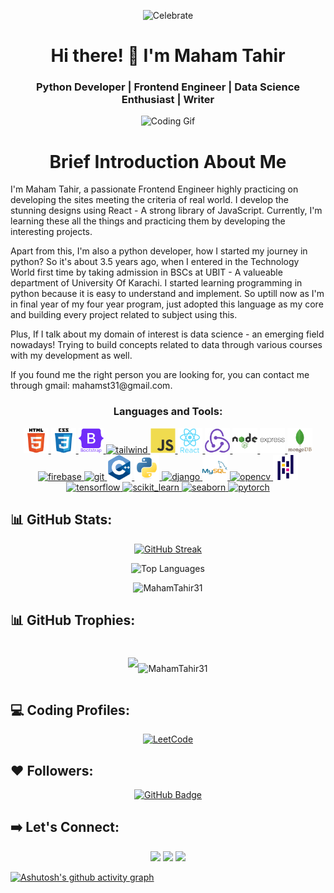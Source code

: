 <p align="center">
  <img src="https://www.keepsolid.com/blog/wp-content/uploads/2018/12/giphy-article-top-tools-for-managers.gif" alt="Celebrate" width="600">
</p>

<h1 align="center">Hi there! 👋 I'm Maham Tahir</h1>      
<h3 align="center">Python Developer | Frontend Engineer | Data Science Enthusiast | Writer</h3>      

<p align="center">
  <img src="https://th.bing.com/th/id/R.2e7392bd69172cb64fb648d6a5abb830?rik=efZhR2aKJswCEg&pid=ImgRaw&r=0" alt="Coding Gif"  />
</p>
<h1 align="center">Brief Introduction About Me</h1>
</p> I'm Maham Tahir, a passionate Frontend Engineer highly practicing on developing the sites meeting the criteria of real world. I develop the stunning designs using React - A strong library of JavaScript. Currently, I'm learning these all the things and practicing them by developing the interesting projects.</p>
<p> Apart from this, I'm also a python developer, how I started my journey in python? So it's about 3.5 years ago, when I entered in the Technology World first time by taking admission in BSCs at UBIT - A valueable department of University Of Karachi. I started learning programming in python because it is easy to understand and implement. So uptill now as I'm in final year of my four year program, just adopted this language as my core and building every project related to subject using this.</p>
<p>Plus, If I talk about my domain of interest is data science - an emerging field nowadays! Trying to build concepts related to data through various courses with my development as well.</p>
<p>If you found me the right person you are looking for, you can contact me through gmail: mahamst31@gmail.com.</p>


<h3 align="center">Languages and Tools:</h3>
<p align="center"> <a href="https://www.w3.org/html/" target="_blank" rel="noreferrer"> <img src="https://raw.githubusercontent.com/devicons/devicon/master/icons/html5/html5-original-wordmark.svg" alt="html5" width="40" height="40"/> </a><a href="https://www.w3schools.com/css/" target="_blank" rel="noreferrer"> <img src="https://raw.githubusercontent.com/devicons/devicon/master/icons/css3/css3-original-wordmark.svg" alt="css3" width="40" height="40"/> </a> <a href="https://getbootstrap.com" target="_blank" rel="noreferrer"> <img src="https://raw.githubusercontent.com/devicons/devicon/master/icons/bootstrap/bootstrap-plain-wordmark.svg" alt="bootstrap" width="40" height="40"/> </a> <a href="https://tailwindcss.com/" target="_blank" rel="noreferrer"> <img src="https://www.vectorlogo.zone/logos/tailwindcss/tailwindcss-icon.svg" alt="tailwind" width="40" height="40"/> </a> <a href="https://developer.mozilla.org/en-US/docs/Web/JavaScript" target="_blank" rel="noreferrer"> <img src="https://raw.githubusercontent.com/devicons/devicon/master/icons/javascript/javascript-original.svg" alt="javascript" width="40" height="40"/> </a><a href="https://reactjs.org/" target="_blank" rel="noreferrer"> <img src="https://raw.githubusercontent.com/devicons/devicon/master/icons/react/react-original-wordmark.svg" alt="react" width="40" height="40"/> </a> <a href="https://redux.js.org" target="_blank" rel="noreferrer"> <img src="https://raw.githubusercontent.com/devicons/devicon/master/icons/redux/redux-original.svg" alt="redux" width="40" height="40"/> </a><a href="https://nodejs.org" target="_blank" rel="noreferrer"> <img src="https://raw.githubusercontent.com/devicons/devicon/master/icons/nodejs/nodejs-original-wordmark.svg" alt="nodejs" width="40" height="40"/> </a> <a href="https://expressjs.com" target="_blank" rel="noreferrer"> <img src="https://raw.githubusercontent.com/devicons/devicon/master/icons/express/express-original-wordmark.svg" alt="express" width="40" height="40"/> </a><a href="https://www.mongodb.com/" target="_blank" rel="noreferrer"> <img src="https://raw.githubusercontent.com/devicons/devicon/master/icons/mongodb/mongodb-original-wordmark.svg" alt="mongodb" width="40" height="40"/> </a> <a href="https://firebase.google.com/" target="_blank" rel="noreferrer"> <img src="https://www.vectorlogo.zone/logos/firebase/firebase-icon.svg" alt="firebase" width="40" height="40"/> </a> <a href="https://git-scm.com/" target="_blank" rel="noreferrer"> <img src="https://www.vectorlogo.zone/logos/git-scm/git-scm-icon.svg" alt="git" width="40" height="40"/> </a> <a href="https://www.w3schools.com/cpp/" target="_blank" rel="noreferrer"> <img src="https://raw.githubusercontent.com/devicons/devicon/master/icons/cplusplus/cplusplus-original.svg" alt="cplusplus" width="40" height="40"/> </a> <a href="https://www.python.org" target="_blank" rel="noreferrer"> <img src="https://raw.githubusercontent.com/devicons/devicon/master/icons/python/python-original.svg" alt="python" width="40" height="40"/> </a> <a href="https://www.djangoproject.com/" target="_blank" rel="noreferrer"> <img src="https://cdn.worldvectorlogo.com/logos/django.svg" alt="django" width="40" height="40"/> </a> <a href="https://www.mysql.com/" target="_blank" rel="noreferrer"> <img src="https://raw.githubusercontent.com/devicons/devicon/master/icons/mysql/mysql-original-wordmark.svg" alt="mysql" width="40" height="40"/> </a> <a href="https://opencv.org/" target="_blank" rel="noreferrer"> <img src="https://www.vectorlogo.zone/logos/opencv/opencv-icon.svg" alt="opencv" width="40" height="40"/> </a> <a href="https://pandas.pydata.org/" target="_blank" rel="noreferrer"> <img src="https://raw.githubusercontent.com/devicons/devicon/2ae2a900d2f041da66e950e4d48052658d850630/icons/pandas/pandas-original.svg" alt="pandas" width="40" height="40"/> </a> <a href="https://www.tensorflow.org" target="_blank" rel="noreferrer"> <img src="https://www.vectorlogo.zone/logos/tensorflow/tensorflow-icon.svg" alt="tensorflow" width="40" height="40"/> </a> <a href="https://scikit-learn.org/" target="_blank" rel="noreferrer"> <img src="https://upload.wikimedia.org/wikipedia/commons/0/05/Scikit_learn_logo_small.svg" alt="scikit_learn" width="40" height="40"/> </a> <a href="https://seaborn.pydata.org/" target="_blank" rel="noreferrer"> <img src="https://seaborn.pydata.org/_images/logo-mark-lightbg.svg" alt="seaborn" width="40" height="40"/> </a><a href="https://pytorch.org/" target="_blank" rel="noreferrer"> <img src="https://www.vectorlogo.zone/logos/pytorch/pytorch-icon.svg" alt="pytorch" width="40" height="40"/> </a></p>


## 📊 GitHub Stats:
<p align="center">
<a href="https://git.io/streak-stats"><img src="https://github-readme-streak-stats.herokuapp.com?user=MahamTahir31&theme=midnight-purple&hide_border=true&border_radius=4.9" alt="GitHub Streak" /></a>
</p>

<p align="center">
    <img src="https://github-readme-stats.vercel.app/api/top-langs/?username=MahamTahir31&theme=midnight-purple&hide_border=true&border_radius=4.9r=true&include_all_commits=true&count_private=true&layout=compact&bg_color=000000" alt="Top Languages" />
</p>

<p align="center">
  <img src="https://github-readme-stats.vercel.app/api?username=MahamTahir31&show_icons=true&locale=en&theme=midnight-purple&hide_border=true&border_radius=4.9" alt="MahamTahir31 " />
</p>

## 📊 GitHub Trophies:
<div style="display: flex; justify-content: center; align-items: center;">
    <div> 
        <img src="https://github-profile-trophy.vercel.app/?username=MahamTahir31&theme=onedark&no-frame=false&no-bg=false&margin-w=4" />
    </div>
    <div>
      <br>
        <p align="left">
            <img src="https://komarev.com/ghpvc/?username=MahamTahir31&label=Profile%20views&color=0e75b6&style=flat" alt="MahamTahir31" />
        </p>
    </div>
</div>

## 💻 Coding Profiles:

<p align="center">  
  <a href="https://leetcode.com/Maham31/">
    <img src="https://img.shields.io/badge/LeetCode-000000?style=for-the-badge&logo=LeetCode&logoColor=#d16c06" alt="LeetCode">
  </a>
</p>


## ❤ Followers:
<div align= "center">
<a href="https://github.com/MahamTahir31?tab=followers"><img src="https://img.shields.io/github/followers/MahamTahir31?label=Followers&style=social" alt="GitHub Badge"></a>
</div>

## ➡️ Let's Connect:

<div align="center">
<a href = "https://linkedin.com/in/maham_tahir31"><img src="https://img.icons8.com/fluent/48/000000/linkedin.png"/></a>
<a href = "https://www.instagram.com/poetrybymahamtahir?igsh=MWhldDJoYnBsdWUyYg=="><img src="https://img.icons8.com/fluent/48/000000/instagram-new.png"/></a>
<a href = "https://www.facebook.com/profile.php?id=61551657878159&mibextid=ZbWKwL"><img src="https://img.icons8.com/fluency/48/null/facebook-new.png"/></a>

</div>

[![Ashutosh's github activity graph](https://github-readme-activity-graph.vercel.app/graph?username=MahamTahir31&bg_color=20222e&color=4e96ff&line=0083ff&point=ffffff&area=true&hide_border=true)](https://github.com/ashutosh00710/github-readme-activity-graph)


